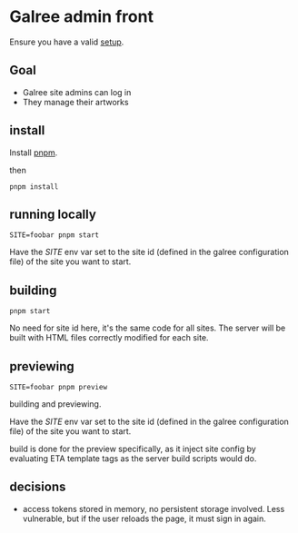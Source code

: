 # Galree admin front

Ensure you have a valid [setup](../doc/setup.md).

## Goal

- Galree site admins can log in
- They manage their artworks

## install

Install [pnpm](https://pnpm.io/fr/installation).

then

```shell
pnpm install
```

## running locally

```shell
SITE=foobar pnpm start
```

Have the _SITE_ env var set to the site id (defined in the galree configuration
file) of the site you want to start.

## building

```shell
pnpm start
```

No need for site id here, it's the same code for all sites. The server will be
built with HTML files correctly modified for each site.

## previewing

```shell
SITE=foobar pnpm preview
```

building and previewing.

Have the _SITE_ env var set to the site id (defined in the galree configuration
file) of the site you want to start.

build is done for the preview specifically, as it inject site config by
evaluating ETA template tags as the server build scripts would do.

## decisions

- access tokens stored in memory, no persistent storage involved. Less
  vulnerable, but if the user reloads the page, it must sign in again.
